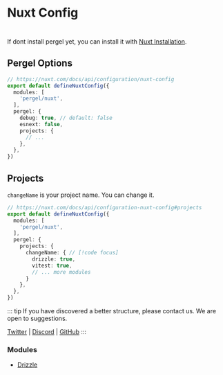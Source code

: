 # Nuxt Config

<div class="tip custom-block" style="padding-top: 8px">

If dont install pergel yet, you can install it with [Nuxt Installation](../guide/nuxt-installation).

</div>


## Pergel Options

```ts twoslash [nuxt.config.ts] {6-12}
// https://nuxt.com/docs/api/configuration/nuxt-config
export default defineNuxtConfig({
  modules: [
    'pergel/nuxt',
  ],
  pergel: {
    debug: true, // default: false
    esnext: false,
    projects: {
      // ... 
    },
  },
})
```

## Projects

`changeName` is your project name. You can change it.

```ts twoslash [nuxt.config.ts] {8-12}
// https://nuxt.com/docs/api/configuration-nuxt-config#projects
export default defineNuxtConfig({
  modules: [
    'pergel/nuxt',
  ],
  pergel: {
    projects: {
      changeName: { // [!code focus]
        drizzle: true,
        vitest: true,
        // ... more modules
      }
    },
  },
})
```

::: tip
If you have discovered a better structure, please contact us. We are open to suggestions.

[Twitter](https://twitter.com/oku_ui) | [Discord](https://chat.productdevbook.com) | [GitHub](htts://github.com/oku-ui/pergel/discussions)
:::


### Modules

- [Drizzle](./modules/drizzle)